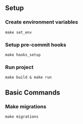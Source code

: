 ## Setup
### Create environment variables
    make set_env

### Setup pre-commit hooks
    make hooks_setup

### Run project
    make build & make run

## Basic Commands

### Make migrations
    make migrations
